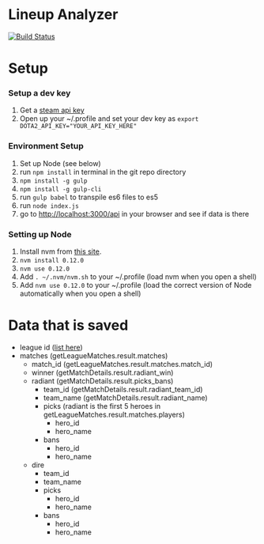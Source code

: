 Lineup Analyzer
================

[![Build Status](https://travis-ci.org/scsper/dota-lineup-analyzer.svg?branch=master)](https://travis-ci.org/scsper/dota-lineup-analyzer)

Setup
==============

### Setup a dev key
1. Get a [steam api key](https://steamcommunity.com/login/home/?goto=%2Fdev%2Fapikey)
2. Open up your ~/.profile and set your dev key as
`export DOTA2_API_KEY="YOUR_API_KEY_HERE"`

### Environment Setup
1. Set up Node (see below)
2. run `npm install` in terminal in the git repo directory
3. `npm install -g gulp`
4. `npm install -g gulp-cli`
5. run `gulp babel` to transpile es6 files to es5
6. run `node index.js`
7. go to [http://localhost:3000/api](http://localhost:3000/api) in your browser and see if data is there

### Setting up Node
1. Install nvm from [this site](https://github.com/creationix/nvm).
2. `nvm install 0.12.0`
3. `nvm use 0.12.0`
4. Add `. ~/.nvm/nvm.sh` to your ~/.profile (load nvm when you open a shell)
5. Add `nvm use 0.12.0` to your ~/.profile (load the correct version of Node automatically when you open a shell)


Data that is saved
====================

- league id ([list here](http://dota2.prizetrac.kr/leagues))
- matches (getLeagueMatches.result.matches)
    - match_id (getLeagueMatches.result.matches.match_id)
    - winner  (getMatchDetails.result.radiant_win)
    - radiant (getMatchDetails.result.picks_bans)
        - team_id (getMatchDetails.result.radiant_team_id)
        - team_name (getMatchDetails.result.radiant_name)
        - picks (radiant is the first 5 heroes in getLeagueMatches.result.matches.players)
            - hero_id
            - hero_name
        - bans
            - hero_id
            - hero_name
    - dire
        - team_id
        - team_name
        - picks
            - hero_id
            - hero_name
        - bans
            - hero_id
            - hero_name

